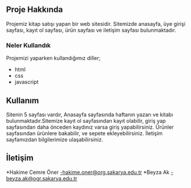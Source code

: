 ## Proje Hakkında

Projemiz kitap satışı yapan bir web sitesidir. Sitemizde anasayfa, üye girişi sayfası, kayıt ol sayfası, ürün sayfası ve iletişim sayfası bulunmaktadır.

### Neler Kullandık

Projemizi yaparken kullandığımız diller;
* html
* css
* javascript


## Kullanım

Sitenin 5 sayfası vardır, Anasayfa sayfasında haftanın yazarı ve kitabı bulunmaktadır.Sitemize kayıt ol sayfasından kayıt olabilir, giriş yap sayfasından daha önceden kaydınız varsa giriş yapabilirsiniz. Ürünler sayfasından ürünlere bakabilir, ve sepete ekleyebilirsiniz. İletişim sayfamızdan bilgilerimize ulaşabilirsiniz. 


## İletişim

*Hakime Cemre Öner -hakime.oner@org.sakarya.edu.tr
*Beyza Ak -beyza.ak@ogr.sakarya.edu.tr 
